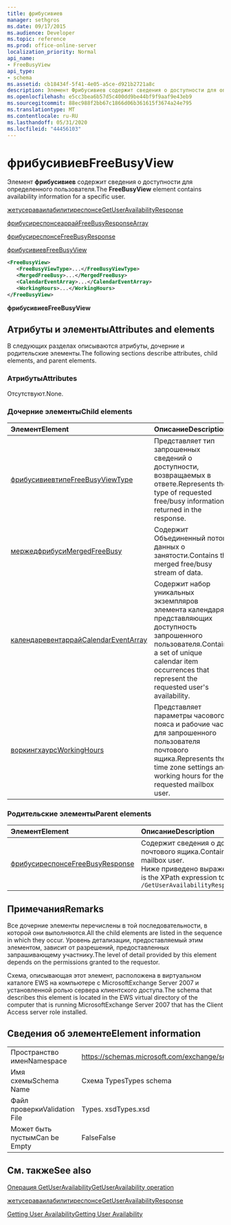 ```yaml
---
title: фрибусивиев
manager: sethgros
ms.date: 09/17/2015
ms.audience: Developer
ms.topic: reference
ms.prod: office-online-server
localization_priority: Normal
api_name:
- FreeBusyView
api_type:
- schema
ms.assetid: cb18434f-5f41-4e05-a5ce-d921b2721a8c
description: Элемент Фрибусивиев содержит сведения о доступности для определенного пользователя.
ms.openlocfilehash: e5cc3bea6b57d5c400dd9be44bf9f9aaf9e43eb9
ms.sourcegitcommit: 88ec988f2bb67c1866d06b361615f3674a24e795
ms.translationtype: MT
ms.contentlocale: ru-RU
ms.lasthandoff: 05/31/2020
ms.locfileid: "44456103"
---
```

# <a name="freebusyview"></a><span data-ttu-id="d230f-103">фрибусивиев</span><span class="sxs-lookup"><span data-stu-id="d230f-103">FreeBusyView</span></span>

<span data-ttu-id="d230f-104">Элемент **фрибусивиев** содержит сведения о доступности для определенного пользователя.</span><span class="sxs-lookup"><span data-stu-id="d230f-104">The **FreeBusyView** element contains availability information for a specific user.</span></span> 
  
[<span data-ttu-id="d230f-105">жетусераваилабилитиреспонсе</span><span class="sxs-lookup"><span data-stu-id="d230f-105">GetUserAvailabilityResponse</span></span>](getuseravailabilityresponse.md)
  
[<span data-ttu-id="d230f-106">фрибусиреспонсеаррай</span><span class="sxs-lookup"><span data-stu-id="d230f-106">FreeBusyResponseArray</span></span>](freebusyresponsearray.md)
  
[<span data-ttu-id="d230f-107">фрибусиреспонсе</span><span class="sxs-lookup"><span data-stu-id="d230f-107">FreeBusyResponse</span></span>](freebusyresponse.md)
  
[<span data-ttu-id="d230f-108">фрибусивиев</span><span class="sxs-lookup"><span data-stu-id="d230f-108">FreeBusyView</span></span>](freebusyview.md)
  
```xml
<FreeBusyView>
   <FreeBusyViewType>...</FreeBusyViewType>
   <MergedFreeBusy>...</MergedFreeBusy>
   <CalendarEventArray>...</CalendarEventArray>
   <WorkingHours>...</WorkingHours>
</FreeBusyView>
```

 <span data-ttu-id="d230f-109">**фрибусивиев**</span><span class="sxs-lookup"><span data-stu-id="d230f-109">**FreeBusyView**</span></span>
## <a name="attributes-and-elements"></a><span data-ttu-id="d230f-110">Атрибуты и элементы</span><span class="sxs-lookup"><span data-stu-id="d230f-110">Attributes and elements</span></span>

<span data-ttu-id="d230f-111">В следующих разделах описываются атрибуты, дочерние и родительские элементы.</span><span class="sxs-lookup"><span data-stu-id="d230f-111">The following sections describe attributes, child elements, and parent elements.</span></span>
  
### <a name="attributes"></a><span data-ttu-id="d230f-112">Атрибуты</span><span class="sxs-lookup"><span data-stu-id="d230f-112">Attributes</span></span>

<span data-ttu-id="d230f-113">Отсутствуют.</span><span class="sxs-lookup"><span data-stu-id="d230f-113">None.</span></span>
  
### <a name="child-elements"></a><span data-ttu-id="d230f-114">Дочерние элементы</span><span class="sxs-lookup"><span data-stu-id="d230f-114">Child elements</span></span>

|<span data-ttu-id="d230f-115">**Элемент**</span><span class="sxs-lookup"><span data-stu-id="d230f-115">**Element**</span></span>|<span data-ttu-id="d230f-116">**Описание**</span><span class="sxs-lookup"><span data-stu-id="d230f-116">**Description**</span></span>|
|:-----|:-----|
|[<span data-ttu-id="d230f-117">фрибусивиевтипе</span><span class="sxs-lookup"><span data-stu-id="d230f-117">FreeBusyViewType</span></span>](freebusyviewtype.md) <br/> |<span data-ttu-id="d230f-118">Представляет тип запрошенных сведений о доступности, возвращаемых в ответе.</span><span class="sxs-lookup"><span data-stu-id="d230f-118">Represents the type of requested free/busy information returned in the response.</span></span>  <br/> |
|[<span data-ttu-id="d230f-119">мержедфрибуси</span><span class="sxs-lookup"><span data-stu-id="d230f-119">MergedFreeBusy</span></span>](mergedfreebusy.md) <br/> |<span data-ttu-id="d230f-120">Содержит Объединенный поток данных о занятости.</span><span class="sxs-lookup"><span data-stu-id="d230f-120">Contains the merged free/busy stream of data.</span></span>  <br/> |
|[<span data-ttu-id="d230f-121">календаревентаррай</span><span class="sxs-lookup"><span data-stu-id="d230f-121">CalendarEventArray</span></span>](calendareventarray.md) <br/> |<span data-ttu-id="d230f-122">Содержит набор уникальных экземпляров элемента календаря, представляющих доступность запрошенного пользователя.</span><span class="sxs-lookup"><span data-stu-id="d230f-122">Contains a set of unique calendar item occurrences that represent the requested user's availability.</span></span>  <br/> |
|[<span data-ttu-id="d230f-123">воркингхаурс</span><span class="sxs-lookup"><span data-stu-id="d230f-123">WorkingHours</span></span>](workinghours-ex15websvcsotherref.md) <br/> |<span data-ttu-id="d230f-124">Представляет параметры часового пояса и рабочие часы для запрошенного пользователя почтового ящика.</span><span class="sxs-lookup"><span data-stu-id="d230f-124">Represents the time zone settings and working hours for the requested mailbox user.</span></span>  <br/> |
   
### <a name="parent-elements"></a><span data-ttu-id="d230f-125">Родительские элементы</span><span class="sxs-lookup"><span data-stu-id="d230f-125">Parent elements</span></span>

|<span data-ttu-id="d230f-126">**Элемент**</span><span class="sxs-lookup"><span data-stu-id="d230f-126">**Element**</span></span>|<span data-ttu-id="d230f-127">**Описание**</span><span class="sxs-lookup"><span data-stu-id="d230f-127">**Description**</span></span>|
|:-----|:-----|
|[<span data-ttu-id="d230f-128">фрибусиреспонсе</span><span class="sxs-lookup"><span data-stu-id="d230f-128">FreeBusyResponse</span></span>](freebusyresponse.md) <br/> |<span data-ttu-id="d230f-129">Содержит сведения о доступности для одного пользователя почтового ящика.</span><span class="sxs-lookup"><span data-stu-id="d230f-129">Contains the free/busy information for a single mailbox user.</span></span>  <br/> <span data-ttu-id="d230f-130">Ниже приведено выражение XPath для этого элемента:</span><span class="sxs-lookup"><span data-stu-id="d230f-130">The following is the XPath expression to this element:</span></span>  <br/>  `/GetUserAvailabilityResponse/FreeBusyResponseArray/FreeBusyResponse` <br/> |
   
## <a name="remarks"></a><span data-ttu-id="d230f-131">Примечания</span><span class="sxs-lookup"><span data-stu-id="d230f-131">Remarks</span></span>

<span data-ttu-id="d230f-132">Все дочерние элементы перечислены в той последовательности, в которой они выполняются.</span><span class="sxs-lookup"><span data-stu-id="d230f-132">All the child elements are listed in the sequence in which they occur.</span></span> <span data-ttu-id="d230f-133">Уровень детализации, предоставляемый этим элементом, зависит от разрешений, предоставленных запрашивающему участнику.</span><span class="sxs-lookup"><span data-stu-id="d230f-133">The level of detail provided by this element depends on the permissions granted to the requestor.</span></span>
  
<span data-ttu-id="d230f-134">Схема, описывающая этот элемент, расположена в виртуальном каталоге EWS на компьютере с MicrosoftExchange Server 2007 и установленной ролью сервера клиентского доступа.</span><span class="sxs-lookup"><span data-stu-id="d230f-134">The schema that describes this element is located in the EWS virtual directory of the computer that is running MicrosoftExchange Server 2007 that has the Client Access server role installed.</span></span>
  
## <a name="element-information"></a><span data-ttu-id="d230f-135">Сведения об элементе</span><span class="sxs-lookup"><span data-stu-id="d230f-135">Element information</span></span>

|||
|:-----|:-----|
|<span data-ttu-id="d230f-136">Пространство имен</span><span class="sxs-lookup"><span data-stu-id="d230f-136">Namespace</span></span>  <br/> |https://schemas.microsoft.com/exchange/services/2006/types  <br/> |
|<span data-ttu-id="d230f-137">Имя схемы</span><span class="sxs-lookup"><span data-stu-id="d230f-137">Schema Name</span></span>  <br/> |<span data-ttu-id="d230f-138">Схема Types</span><span class="sxs-lookup"><span data-stu-id="d230f-138">Types schema</span></span>  <br/> |
|<span data-ttu-id="d230f-139">Файл проверки</span><span class="sxs-lookup"><span data-stu-id="d230f-139">Validation File</span></span>  <br/> |<span data-ttu-id="d230f-140">Types. xsd</span><span class="sxs-lookup"><span data-stu-id="d230f-140">Types.xsd</span></span>  <br/> |
|<span data-ttu-id="d230f-141">Может быть пустым</span><span class="sxs-lookup"><span data-stu-id="d230f-141">Can be Empty</span></span>  <br/> |<span data-ttu-id="d230f-142">False</span><span class="sxs-lookup"><span data-stu-id="d230f-142">False</span></span>  <br/> |
   
## <a name="see-also"></a><span data-ttu-id="d230f-143">См. также</span><span class="sxs-lookup"><span data-stu-id="d230f-143">See also</span></span>



[<span data-ttu-id="d230f-144">Операция GetUserAvailability</span><span class="sxs-lookup"><span data-stu-id="d230f-144">GetUserAvailability operation</span></span>](getuseravailability-operation.md)
  
[<span data-ttu-id="d230f-145">жетусераваилабилитиреспонсе</span><span class="sxs-lookup"><span data-stu-id="d230f-145">GetUserAvailabilityResponse</span></span>](getuseravailabilityresponse.md)


[<span data-ttu-id="d230f-146">Getting User Availability</span><span class="sxs-lookup"><span data-stu-id="d230f-146">Getting User Availability</span></span>](https://msdn.microsoft.com/library/d4133fcb-9b0f-4e6b-aadf-a389da83516a%28Office.15%29.aspx)


